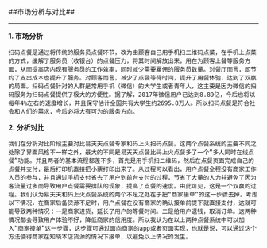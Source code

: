 ﻿##市场分析与对比##


----------

 **1. 市场分析**
 
    扫码点餐是通过将传统的服务员点餐环节，改为由顾客自己用手机扫二维码点菜，在手机上点菜的方式，缓解了服务员（收银台）的点餐压力，将其时间解放出来，用在为顾客上餐等服务方面，从而提高店内现有服务员的工作效率，同时减少需要雇佣的服务员数量。对餐厅而言，即节约了支出成本也提升了服务。对顾客而言，减少了点餐等待时间，提升了用餐体验，达到了双赢的局面。扫码点餐针对的人群是常用手机（微信）的大学生或者青年人，这主要是因为微信的扫码服务为扫码点餐提供了极大的方便性。据了解，2017年微信用户已达到8.89亿，今后也将以每年4%左右的速度增长，并且保守估计全国共有大学生约2695.8万人。所以扫码点餐是符合社会和人们的需求，今后必将大有可为的服务方向。

 **2. 分析对比**

    我们在分析对比阶段主要对比易天天点餐专家和码上火扫码点餐。这两个点餐系统的主要不同之处除了界面风格不一样之外，最大的不同是易天天点餐比码上火点餐多了一个“多人同时在线点餐”功能。并且两者的基本流程都差不多，首先是用手机扫二维码，然后在点餐页面完成自己的点餐并支付，最后打印机直接把小票打印出来了。从过程可以看出，用户点餐全程没有商家工作人员的参与，并且通过手机支付省去了用户到前台支付的过程，节省了大量的人力并避免了因为客流量过多而导致用户点餐需要排队的现象，提高了点餐的速度。由此可见，这是一个双赢的过程。我们认为易天天和码上火点餐系统的两个不足之处在于把“商家接单”的这一步骤去掉。考虑以下情况，在商家后备货源不足时，用户点餐在没有商家的确认接单前提下就直接支付，这就可能导致两种情况：一是商家进货，延长了用户的等餐时间。二是给用户退钱，取消订单。这两种情况都会导致用户体验不好，降低商家的信用度。所以我认为在以上两种点餐系统中可以加入“商家接单”这一步骤，这步骤可通过面向商家的app或者页面实现，也就是说，可以通过这个方法使得商家在知晓本店货源的情况下接单，以避免以上情况的发生。
